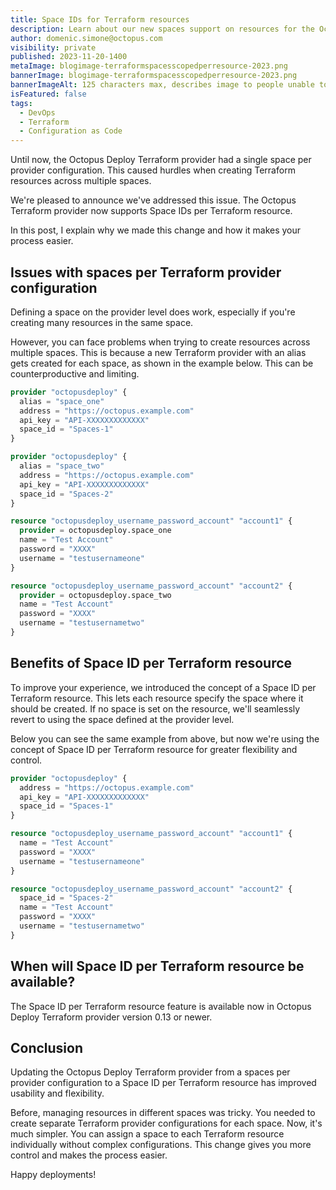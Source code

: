 ```yaml
---
title: Space IDs for Terraform resources
description: Learn about our new spaces support on resources for the Octopus Terraform provider.
author: domenic.simone@octopus.com
visibility: private
published: 2023-11-20-1400
metaImage: blogimage-terraformspacesscopedperresource-2023.png
bannerImage: blogimage-terraformspacesscopedperresource-2023.png
bannerImageAlt: 125 characters max, describes image to people unable to see it.
isFeatured: false
tags:
  - DevOps
  - Terraform
  - Configuration as Code
---
```


Until now, the Octopus Deploy Terraform provider had a single space per provider configuration. This caused hurdles when creating Terraform resources across multiple spaces.

We're pleased to announce we've addressed this issue. The Octopus Terraform provider now supports Space IDs per Terraform resource.

In this post, I explain why we made this change and how it makes your process easier.

## Issues with spaces per Terraform provider configuration

Defining a space on the provider level does work, especially if you're creating many resources in the same space.

However, you can face problems when trying to create resources across multiple spaces. This is because a new Terraform provider with an alias gets created for each space, as shown in the example below. This can be counterproductive and limiting.

```terraform
provider "octopusdeploy" {
  alias = "space_one"
  address = "https://octopus.example.com"
  api_key = "API-XXXXXXXXXXXXX"
  space_id = "Spaces-1"
}

provider "octopusdeploy" {
  alias = "space_two"
  address = "https://octopus.example.com"
  api_key = "API-XXXXXXXXXXXXX"
  space_id = "Spaces-2"
}

resource "octopusdeploy_username_password_account" "account1" {
  provider = octopusdeploy.space_one
  name = "Test Account"
  password = "XXXX"
  username = "testusernameone"
}

resource "octopusdeploy_username_password_account" "account2" {
  provider = octopusdeploy.space_two
  name = "Test Account"
  password = "XXXX"
  username = "testusernametwo"
}
```

## Benefits of Space ID per Terraform resource

To improve your experience, we introduced the concept of a Space ID per Terraform resource. This lets each resource specify the space where it should be created. If no space is set on the resource, we'll seamlessly revert to using the space defined at the provider level.

Below you can see the same example from above, but now we're using the concept of Space ID per Terraform resource for greater flexibility and control.

```terraform
provider "octopusdeploy" {
  address = "https://octopus.example.com"
  api_key = "API-XXXXXXXXXXXXX"
  space_id = "Spaces-1"
}

resource "octopusdeploy_username_password_account" "account1" {
  name = "Test Account"
  password = "XXXX"
  username = "testusernameone"
}

resource "octopusdeploy_username_password_account" "account2" {
  space_id = "Spaces-2"
  name = "Test Account"
  password = "XXXX"
  username = "testusernametwo"
}

```

## When will Space ID per Terraform resource be available?

The Space ID per Terraform resource feature is available now in Octopus Deploy Terraform provider version 0.13 or newer.

## Conclusion

Updating the Octopus Deploy Terraform provider from a spaces per provider configuration to a Space ID per Terraform resource has improved usability and flexibility.

Before, managing resources in different spaces was tricky. You needed to create separate Terraform provider configurations for each space. Now, it's much simpler. You can assign a space to each Terraform resource individually without complex configurations. This change gives you more control and makes the process easier.

Happy deployments!